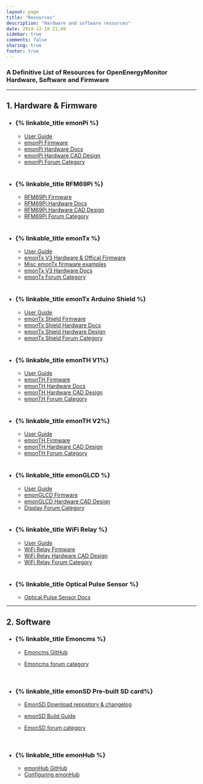 ```yaml
---
layout: page
title: "Resources"
description: "Hardware and software resources"
date: 2014-12-18 21:49
sidebar: true
comments: false
sharing: true
footer: true
---
```


### A Definitive List of Resources for OpenEnergyMonitor Hardware, Software and Firmware

***

## 1. Hardware & Firmware

- ### {% linkable_title emonPi %}
  - [User Guide](https://guide.openenergymonitor.org/setup/)
  - [emonPi Firmware](https://github.com/openenergymonitor/emonpi)
  - [emonPi Hardware Docs](https://wiki.openenergymonitor.org/index.php?title=EmonPi)
  - [emonPi Hardware CAD Design](https://github.com/openenergymonitor/Hardware/tree/master/emonPi)
  - [emonPi Forum Category](https://community.openenergymonitor.org/c/hardware/emonpi)

  <br/>

- ### {% linkable_title RFM69Pi %}
  - [RFM69Pi Firmware](https://github.com/openenergymonitor/rfm2pi)
  - [RFM69Pi Hardware Docs](https://wiki.openenergymonitor.org/index.php/RFM69Pi_V3)
  - [RFM69Pi Hardware CAD Design](https://github.com/openenergymonitor/Hardware/tree/master/RFM2Pi)
  - [RFM69Pi Forum Category](https://community.openenergymonitor.org/c/hardware/rfm69pi)

  <br/>

- ### {% linkable_title emonTx %}
  - [User Guide](https://guide.openenergymonitor.org/setup/emontx/)
  - [emonTx V3 Hardware & Offical Firmware](https://github.com/openenergymonitor/emontx3)
  - [Misc emonTx firmware examples](https://github.com/openenergymonitor/emonTxFirmware)
  - [emonTx V3 Hardware Docs](https://Docs.openenergymonitor.org/index.php?title=EmonTx_V3.4)
  - [emonTx Forum Category](https://community.openenergymonitor.org/c/hardware/emontx)

  <br/>

- ### {% linkable_title emonTx Arduino Shield %}
  - [User Guide](https://wiki.openenergymonitor.org/index.php/EmonTx_Arduino_Shield#emonTx_Arduino_Shield)
  - [emonTx Shield Firmware](https://github.com/openenergymonitor/emonTxFirmware/tree/master/emonTxShield)
  - [emonTx Shield Hardware Docs](https://wiki.openenergymonitor.org/index.php/EmonTx_Arduino_Shield#emonTx_Arduino_Shield)
  - [emonTx Shield Hardware Design](https://github.com/openenergymonitor/Hardware/tree/master/emontx-shield-smt)
  - [emonTx Shield Forum Category](https://community.openenergymonitor.org/c/hardware/emontx)

  <br/>

- ### {% linkable_title emonTH V1%}
  - [User Guide](https://guide.openenergymonitor.org/setup/emonth/)
  - [emonTH Firmware](https://github.com/openenergymonitor/emonth)
  - [emonTH Hardware Docs](https://wiki.openenergymonitor.org/index.php/EmonTH_V1.5)
  - [emonTH Hardware CAD Design](https://github.com/openenergymonitor/Hardware/tree/master/emonTH)
  - [emonTH Forum Category](https://community.openenergymonitor.org/c/hardware/emonth)

  <br/>

- ### {% linkable_title emonTH V2%}
  - [User Guide](https://guide.openenergymonitor.org/setup/emonth/)
  - [emonTH Firmware](https://github.com/openenergymonitor/emonth2)
  - [emonTH Hardware CAD Design](https://github.com/openenergymonitor/emonth2)
  - [emonTH Forum Category](https://community.openenergymonitor.org/c/hardware/emonth)

  <br/>

- ### {% linkable_title emonGLCD %}
  - [User Guide](https://openenergymonitor.org/emon/emonglcd/)
  - [emonGLCD Firmware](https://github.com/openenergymonitor/emonglcd)
  - [emonGLCD Hardware CAD Design](https://github.com/openenergymonitor/Hardware/tree/master/emonGLCD_V1)
  - [Display Forum Category](https://community.openenergymonitor.org/c/hardware/display)

  <br/>

- ### {% linkable_title WiFi Relay %}
  - [User Guide](https://openenergymonitor.org/emon/modules/wifirelay)
  - [WiFi Relay Firmware](https://github.com/openenergymonitor/emonth)
  - [WiFi Relay Hardware CAD Design](https://github.com/mharizanov/ESP8266_Relay_Board)
  - [WiFi Relay Forum Category](https://community.openenergymonitor.org/c/hardware/wifi-relay)

  <br/>

- ### {% linkable_title Optical Pulse Sensor %}
  - [Optical Pulse Sensor Docs](https://openenergymonitor.org/emon/opticalpulsesensor)

***

## 2. Software

- ### {% linkable_title Emoncms %}
  - [Emoncms GitHub](https://github.com/emoncms/emoncms)
  - [Emoncms forum category](https://community.openenergymonitor.org/c/emoncms)

    <br/>

- ### {% linkable_title emonSD Pre-built SD card%}
  - [EmonSD Download repository & changelog](https://github.com/openenergymonitor/emonpi/wiki/emonSD-pre-built-SD-card-Download-&-Change-Log)
  - [emonSD Build Guide](https://github.com/openenergymonitor/emonpi/blob/master/docs/SD-card-build.md)
  - [EmonSD forum category](https://community.openenergymonitor.org/c/emonsd)

    <br/>

- ### {% linkable_title emonHub %}
  - [emonHub GitHub](https://github.com/openenergymonitor/emonhub)
  - [Configuring emonHub](https://github.com/openenergymonitor/emonhub/blob/emon-pi/configuration.md)

